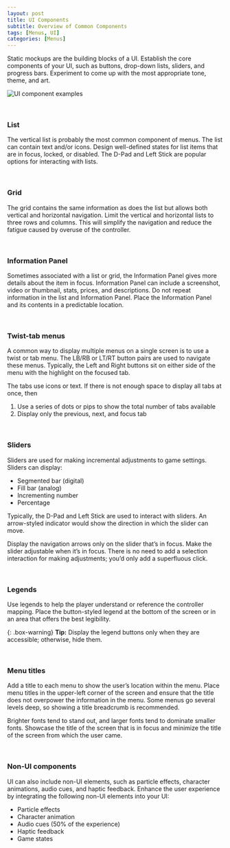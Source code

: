 ```yaml
---
layout: post
title: UI Components
subtitle: Overview of Common Components
tags: [Menus, UI]
categories: [Menus]
---
```


Static mockups are the building blocks of a UI. Establish the core components of your UI, such as buttons, drop-down lists, sliders, and progress bars. Experiment to come up with the most appropriate tone, theme, and art.

![UI component examples](/privatebebomalaka/img/Examples_UIComponents.png)  

<br>

### List

The vertical list is probably the most common component of menus. The list can contain text and/or icons. Design well-defined states for list items that are in focus, locked, or disabled. The D-Pad and Left Stick are popular options for interacting with lists.

<br>

### Grid

The grid contains the same information as does the list but allows both vertical and horizontal navigation. Limit the vertical and horizontal lists to three rows and columns. This will simplify the navigation and reduce the fatigue caused by overuse of the controller.

<br>

### Information Panel

Sometimes associated with a list or grid, the Information Panel gives more details about the item in focus. Information Panel can include a screenshot, video or thumbnail, stats, prices, and descriptions. Do not repeat information in the list and Information Panel. Place the Information Panel and its contents in a predictable location.

<br>

### Twist-tab menus

A common way to display multiple menus on a single screen is to use a twist or tab menu. The LB/RB or LT/RT button pairs are used to navigate these menus. Typically, the Left and Right buttons sit on either side of the menu with the highlight on the focused tab. 

The tabs use icons or text. If there is not enough space to display all tabs at once, then

1.	Use a series of dots or pips to show the total number of tabs available
2.	Display only the previous, next, and focus tab

<br>

### Sliders

Sliders are used for making incremental adjustments to game settings. Sliders can display:

- Segmented bar (digital)
- Fill bar (analog)
- Incrementing number
- Percentage

Typically, the D-Pad and Left Stick are used to interact with sliders. An arrow-styled indicator would show the direction in which the slider can move. 

Display the navigation arrows only on the slider that’s in focus. Make the slider adjustable when it’s in focus. There is no need to add a selection interaction for making adjustments; you’d only add a superfluous click.

<br>

### Legends

Use legends to help the player understand or reference the controller mapping. Place the button-styled legend at the bottom of the screen or in an area that offers the best legibility.

{: .box-warning}
**Tip:** Display the legend buttons only when they are accessible; otherwise, hide them.

<br>

### Menu titles
Add a title to each menu to show the user’s location within the menu. Place menu titles in the upper-left corner of the screen and ensure that the title does not overpower the information in the menu. Some menus go several levels deep, so showing a title breadcrumb is recommended.

Brighter fonts tend to stand out, and larger fonts tend to dominate smaller fonts. Showcase the title of the screen that is in focus and minimize the title of the screen from which the user came.

<br>

### Non-UI components

UI can also include non-UI elements, such as particle effects, character animations, audio cues, and haptic feedback. Enhance the user experience by integrating the following non-UI elements into your UI:

- Particle effects
- Character animation
- Audio cues (50% of the experience)
- Haptic feedback
- Game states

<br>
